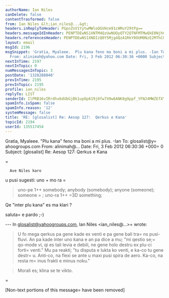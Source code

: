 ```yaml
---
authorName: Ian Niles
canDelete: false
contentTrasformed: false
from: Ian Niles &lt;ian_niles@...&gt;
headers.inReplyToHeader: PGpnZnV1YytwMWloQGVHcm91cHMuY29tPg==
headers.messageIdInHeader: PENPTDEwNS1XNTM4QzUwNUQyQTY2QTNFMTMwQkE0NjhCNzEwQHBoeC5nYmw+
headers.referencesHeader: PENPTDEwNS1XNDIzQ0Y5Mjg4QzA1RkY0OUM0NzE2MThCOEQwQHBoeC5nYmw+LDxqZ2Z1dWMrcDFpaEBlR3JvdXBzLmNvbT4=
layout: email
msgId: 2196
msgSnippet: 'Gratia, Myaleee.  Plu kana feno ma boni a mi plus. -Ian To: glosalist@yahoogroups.com
  From: alinimah@yahoo.com Date: Fri, 3 Feb 2012 06:30:36 +0000 Subject:'
nextInTime: 2197
nextInTopic: 0
numMessagesInTopic: 3
postDate: '1328288040'
prevInTime: 2195
prevInTopic: 2195
profile: ian_niles
replyTo: LIST
senderId: IlPRB16vIRrdhx6dUbGjBk1upOp619j0fw7X9w6ANK8g9ppf_YFNJ4MWZEfXYKURvEiKNPPQdRtUg0Oi-3848i-zP6S2HlYs
spamInfo.isSpam: false
spamInfo.reason: '12'
systemMessage: false
title: 'RE: [glosalist] Re: Aesop 127:  Qerkus e Kana'
topicId: 2194
userId: 135517454
---
```



Gratia, Myaleee.  "Plu kana" feno ma boni a mi plus. -Ian
 To: glosalist@y=
ahoogroups.com
From: alinimah@...
Date: Fri, 3 Feb 2012 06:30:36 +000=
0
Subject: [glosalist] Re: Aesop 127:  Qerkus e Kana


















 


=

  


    
      
      
      Ave Niles karo

u pusi sugesti: uno + mo ra =
>uno-pe 1++       somebody; anybody (somebody); anyone (someone);  someone =
; uno-ra 1++ =3D  something; 



Qe  "inter plu kana" es ma klari ?

saluta=
 e pardo ;-)



--- In glosalist@yahoogroups.com, Ian Niles <ian_niles@...>=
 wrote:

>

> 

> U fo mega qerkus pa gene kade ex venti e pa gene bali tra=
ns pusi-fluvi.  An pa kade inter uno kana e an pa dice a mu; "mi qestio se;=
 qo-mode vi, qi es tali levia e debili, ne gene holo destru ex plu-ci forti=
 venti."  Mu pa reakti; "tu disputa e lukta ko venti, e ka-co tu gene destr=
u.  Anti-co, na flexi se ante u maxi pusi spira de aero.  Ka-co, na resta m=
inus frakti e minus noku."

> 

> Morali es; klina se te vikto.

>





   =
 
     

    
    






   		 	   		  

[Non-text portions of this message=
 have been removed]


